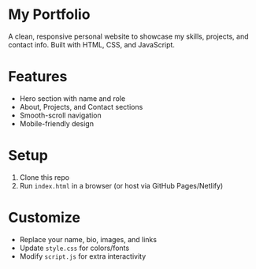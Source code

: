 # My Portfolio 
A clean, responsive personal website to showcase my skills, projects, and contact info. Built with HTML, CSS, and JavaScript.
# Features
- Hero section with name and role  
- About, Projects, and Contact sections  
- Smooth-scroll navigation  
- Mobile-friendly design  
# Setup
1. Clone this repo  
2. Run `index.html` in a browser (or host via GitHub Pages/Netlify)
# Customize
- Replace your name, bio, images, and links  
- Update `style.css` for colors/fonts  
- Modify `script.js` for extra interactivity  
